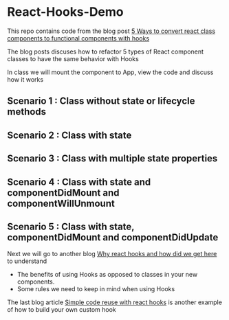 # React-Hooks-Demo

This repo contains code from the blog post [5 Ways to convert react class components to functional components with hooks](https://scotch.io/tutorials/5-ways-to-convert-react-class-components-to-functional-components-w-react-hooks)

The blog posts discuses how to refactor 5 types of React component classes to have the same behavior with Hooks

In class we will mount the component to App, view the code and discuss how it works 

## Scenario 1 : Class without state or lifecycle methods
## Scenario 2 : Class with state
## Scenario 3 : Class with multiple state properties
## Scenario 4 : Class with state and componentDidMount and componentWillUnmount
## Scenario 5 : Class with state, componentDidMount and componentDidUpdate

Next we will go to another blog [Why react hooks and how did we get here](https://medium.freecodecamp.org/why-react-hooks-and-how-did-we-even-get-here-aa5ed5dc96af) to understand 
- The benefits of using Hooks as opposed to classes in your new components. 
- Some rules we need to keep in mind when using Hooks

The last blog article [Simple code reuse with react hooks](https://blog.bitsrc.io/simple-code-reuse-with-react-hooks-432f390696bf) is another example of how to build your own custom hook